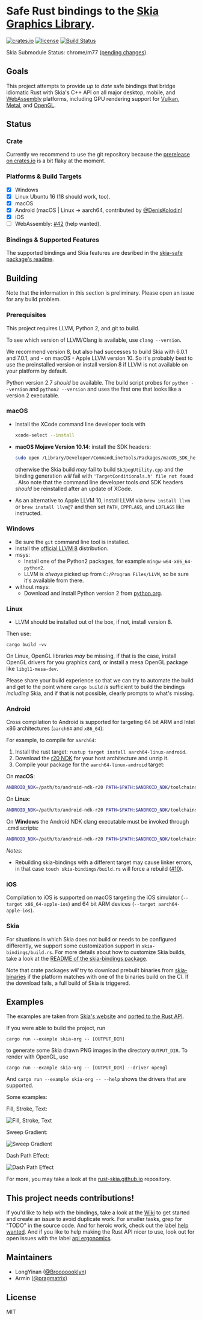 # Safe Rust bindings to the [Skia Graphics Library](https://skia.org/).

[![crates.io](https://img.shields.io/crates/v/skia-safe)](https://crates.io/crates/skia-safe) [![license](https://img.shields.io/crates/l/skia-safe)](LICENSE) [![Build Status](https://dev.azure.com/pragmatrix-github/rust-skia/_apis/build/status/rust-skia.rust-skia?branchName=master)](https://dev.azure.com/pragmatrix-github/rust-skia/_build/latest?branchName=master)

Skia Submodule Status: chrome/m77 ([pending changes][skiapending]).

[skiapending]: https://github.com/google/skia/compare/6aee8261c5cbcff03082b8f017deee27185a1752...chrome/m77

## Goals

This project attempts to provide _up to date_ safe bindings that bridge idiomatic Rust with Skia's C++ API on all major desktop, mobile, and [WebAssembly](https://en.wikipedia.org/wiki/WebAssembly) platforms, including GPU rendering support for [Vulkan](https://en.wikipedia.org/wiki/Vulkan_(API)), [Metal](https://en.wikipedia.org/wiki/Metal_(API)), and [OpenGL](https://en.wikipedia.org/wiki/OpenGL).

## Status

### Crate

Currently we recommend to use the git repository because the [prerelease on crates.io](https://crates.io/crates/skia-safe) is a bit flaky at the moment.

### Platforms & Build Targets

- [x] Windows
- [x] Linux Ubuntu 16 (18 should work, too).
- [x] macOS
- [x] Android (macOS | Linux -> aarch64, contributed by [@DenisKolodin](https://github.com/DenisKolodin))
- [x] iOS
- [ ] WebAssembly: [#42](https://github.com/rust-skia/rust-skia/pull/42) (help wanted).

### Bindings & Supported Features

The supported bindings and Skia features are desribed in the [skia-safe package's readme](skia-safe/README.md).

## Building

Note that the information in this section is preliminary. Please open an issue for any build problem.

### Prerequisites

This project requires LLVM, Python 2, and git to build.

To see which version of LLVM/Clang is available, use `clang --version`. 

We recommend version 8, but also had successes to build Skia with 6.0.1 and 7.0.1, and - on macOS - Apple LLVM version 10. So it's probably best to use the preinstalled version or install version 8 if LLVM is not available on your platform by default.

Python version 2.7 _should_ be available. The build script probes for `python --version` and `python2 --version` and uses the first one that looks like a version 2 executable.

### macOS

- Install the XCode command line developer tools with

  ```bash
  xcode-select --install
  ```

- **macOS Mojave Version 10.14**: install the SDK headers:

  ```bash
  sudo open /Library/Developer/CommandLineTools/Packages/macOS_SDK_headers_for_macOS_10.14.pkg
  ```

  otherwise the Skia build _may_ fail to build `SkJpegUtility.cpp` and the binding generation _will_ fail with  `'TargetConditionals.h' file not found` . Also note that the command line developer tools _and_ SDK headers _should_ be reinstalled after an update of XCode.

- As an alternative to Apple LLVM 10, install LLVM via `brew install llvm` or `brew install llvm@7` and then set `PATH`, `CPPFLAGS`, and `LDFLAGS` like instructed.

### Windows

- Be sure the `git` command line tool is installed.
- Install the [official LLVM 8](http://releases.llvm.org/download.html) distribution.
- msys:
  - Install one of the Python2 packages, for example `mingw-w64-x86_64-python2`.
  - LLVM is _always_ picked up from `C:/Program Files/LLVM`, so be sure it's available from there.
- without msys:
  - Download and install Python version 2 from [python.org](https://www.python.org/downloads/release/python-2716/).

### Linux

- LLVM should be installed out of the box, if not, install version 8.

Then use:

`cargo build -vv`

On Linux, OpenGL libraries _may_ be missing, if that is the case, install OpenGL drivers for you graphics card, or install a mesa OpenGL package like `libgl1-mesa-dev`.

Please share your build experience so that we can try to automate the build and get to the point where `cargo build` _is_ sufficient to build the bindings _including_ Skia, and if that is not possible, clearly prompts to what's missing.

### Android

Cross compilation to Android is supported for targeting 64 bit ARM and Intel x86 architectures (`aarch64` and `x86_64`):

For example, to compile for `aarch64`:

1. Install the rust target: `rustup target install aarch64-linux-android`.
2. Download the [r20 NDK](https://developer.android.com/ndk/downloads) for your host architecture and unzip it.
4. Compile your package for the `aarch64-linux-android` target:

On **macOS**:

```bash
ANDROID_NDK=/path/to/android-ndk-r20 PATH=$PATH:$ANDROID_NDK/toolchains/llvm/prebuilt/darwin-x86_64/bin CC_aarch64_linux_android=aarch64-linux-android21-clang CXX_aarch64_linux_android=aarch64-linux-android21-clang++ cargo build --target aarch64-linux-android -vv
```

On **Linux**:

```bash
ANDROID_NDK=/path/to/android-ndk-r20 PATH=$PATH:$ANDROID_NDK/toolchains/llvm/prebuilt/linux-x86_64/bin CC_aarch64_linux_android=aarch64-linux-android21-clang CXX_aarch64_linux_android=aarch64-linux-android21-clang++ cargo build --target aarch64-linux-android -vv
```

On **Windows** the Android NDK clang executable must be invoked through .cmd scripts:

```bash
ANDROID_NDK=/path/to/android-ndk-r20 PATH=$PATH:$ANDROID_NDK/toolchains/llvm/prebuilt/linux-x86_64/bin CC_aarch64_linux_android=aarch64-linux-android-clang.cmd CXX_aarch64_linux_android=aarch64-linux-android-clang++.cmd CARGO_TARGET_aarch64_linux_android_LINKER=aarch64-linux-android-clang.cmd cargo build --target aarch64-linux-android -vv
```
_Notes:_

- Rebuilding skia-bindings with a different target may cause linker errors, in that case `touch skia-bindings/build.rs` will force a rebuild ([#10](https://github.com/rust-skia/rust-skia/issues/10)).

### iOS

Compilation to iOS is supported on macOS targeting the iOS simulator (`--target x86_64-apple-ios`) and 64 bit ARM devices (`--target aarch64-apple-ios`).

### Skia

For situations in which Skia does not build or needs to be configured differently, we support some customization support in `skia-bindings/build.rs`. For more details about how to customize Skia builds, take a look at the [README of the skia-bindings package](skia-bindings/README.md).

Note that crate packages _will_ try to download prebuilt binaries from [skia-binaries](<https://github.com/rust-skia/skia-binaries/releases>) if the platform matches with one of the binaries build on the CI. If the download fails, a full build of Skia is triggered.

## Examples

The examples are taken from [Skia's website](https://skia.org/) and [ported to the Rust API](skia-safe/examples/skia-org).

If you were able to build the project, run

`cargo run --example skia-org -- [OUTPUT_DIR]` 

to generate some Skia drawn PNG images in the directory `OUTPUT_DIR`. To render with OpenGL, use

`cargo run --example skia-org -- [OUTPUT_DIR] --driver opengl`

And `cargo run --example skia-org -- --help` shows the drivers that are supported.

Some examples:

Fill, Stroke, Text:

![Fill, Stroke, Text](https://rust-skia.github.io/skia-org/cpu/SkPaint-Overview/02-fill-and-stroke.png)

Sweep Gradient:

![Sweep Gradient](https://rust-skia.github.io/skia-org/cpu/SkPaint-Overview/08-sweep-gradient-shader.png)

Dash Path Effect:

![Dash Path Effect](https://rust-skia.github.io/skia-org/cpu/SkPaint-Overview/19-dash-path-effect.png)

For more, you may take a look at the [rust-skia.github.io](https://github.com/rust-skia/rust-skia.github.io/tree/master/skia-org/cpu) repository.

## This project needs contributions!

If you'd like to help with the bindings, take a look at the [Wiki](https://github.com/rust-skia/rust-skia/wiki) to get started and create an issue to avoid duplicate work. For smaller tasks, grep for "TODO" in the source code. And for heroic work, check out the label [help wanted](https://github.com/rust-skia/rust-skia/labels/help%20wanted). And if you like to help making the Rust API nicer to use, look out for open issues with the label [api ergonomics](https://github.com/rust-skia/rust-skia/issues?q=is%3Aissue+is%3Aopen+label%3A%22api+ergonomics%22).

## Maintainers

- LongYinan ([@Brooooooklyn](https://github.com/Brooooooklyn))
- Armin ([@pragmatrix](https://github.com/pragmatrix))

## License

MIT

  
